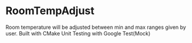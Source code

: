 # RoomTempAdjust
Room temperature will be adjusted between min and max ranges given by user.
Built with CMake
Unit Testing with Google Test(Mock)
